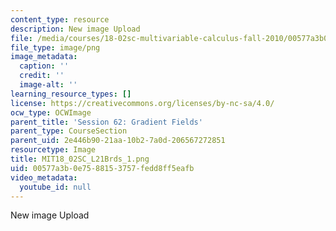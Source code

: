 ```yaml
---
content_type: resource
description: New image Upload
file: /media/courses/18-02sc-multivariable-calculus-fall-2010/00577a3b0e7588153757fedd8ff5eafb_MIT18_02SC_L21Brds_1.png
file_type: image/png
image_metadata:
  caption: ''
  credit: ''
  image-alt: ''
learning_resource_types: []
license: https://creativecommons.org/licenses/by-nc-sa/4.0/
ocw_type: OCWImage
parent_title: 'Session 62: Gradient Fields'
parent_type: CourseSection
parent_uid: 2e446b90-21aa-10b2-7a0d-206567272851
resourcetype: Image
title: MIT18_02SC_L21Brds_1.png
uid: 00577a3b-0e75-8815-3757-fedd8ff5eafb
video_metadata:
  youtube_id: null
---
```

New image Upload